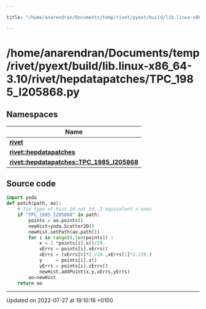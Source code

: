 ```yaml
---

title: "/home/anarendran/Documents/temp/rivet/pyext/build/lib.linux-x86_64-3.10/rivet/hepdatapatches/TPC_1985_I205868.py"

---
```


# /home/anarendran/Documents/temp/rivet/pyext/build/lib.linux-x86_64-3.10/rivet/hepdatapatches/TPC_1985_I205868.py



## Namespaces

| Name           |
| -------------- |
| **[rivet](http://example.org/namespaces/namespacerivet/)**  |
| **[rivet::hepdatapatches](http://example.org/namespaces/namespacerivet_1_1hepdatapatches/)**  |
| **[rivet::hepdatapatches::TPC_1985_I205868](http://example.org/namespaces/namespacerivet_1_1hepdatapatches_1_1tpc__1985__i205868/)**  |




## Source code

```python
import yoda
def patch(path, ao):
    # fix type of hist 2d not 3d, 2 equivalent x axes
    if "TPC_1985_I205868" in path:
        points = ao.points()
        newHist=yoda.Scatter2D()
        newHist.setPath(ao.path())
        for i in range(0,len(points)) :
            x = 2.*points[i].x()/29.
            xErrs = points[i].xErrs()
            xErrs = (xErrs[0]*2./29.,xErrs[1]*2./29.)
            y     = points[i].z()
            yErrs = points[i].zErrs()
            newHist.addPoint(x,y,xErrs,yErrs)    
        ao=newHist
    return ao
```


-------------------------------

Updated on 2022-07-27 at 19:10:16 +0100
